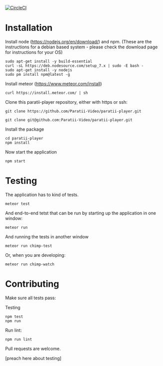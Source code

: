 [![CircleCI](https://circleci.com/gh/Paratii-Video/paratii-player.svg?style=svg)](https://circleci.com/gh/Paratii-Video/paratii-player)


# Installation 


Install node (https://nodejs.org/en/download/) and npm. (These are the instructions for a debian based system - please check the download page for instructions for your OS)

    sudo apt-get install -y build-essential
    curl -sL https://deb.nodesource.com/setup_7.x | sudo -E bash -
    sudo apt-get install -y nodejs
    sudo pm install npm@latest -g

Install meteor (https://www.meteor.com/install)

    curl https://install.meteor.com/ | sh

Clone this paratii-player repository, either with https or ssh:


    git clone https://github.com/Paratii-Video/paratii-player.git

    git clone git@github.com:Paratii-Video/paratii-player.git

Install the package

    cd paratii-player
    npm install

Now start the application

    npm start


# Testing

The application has to kind of tests. 

    meteor test

And end-to-end tetst that can be run by starting up the application in one window:

    meteor run

And running the tests in another window

    meteor run chimp-test

Or, when you are developing:

    meteor run chimp-watch


# Contributing

Make sure all tests pass:

Testing

    npm test
    npm run 

Run lint:

    npm run lint

Pull requests are welcome.

[preach here about testing]
